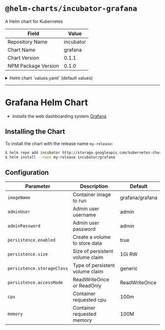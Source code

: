 # `@helm-charts/incubator-grafana`

A Helm chart for Kubernetes

| Field               | Value     |
| ------------------- | --------- |
| Repository Name     | incubator |
| Chart Name          | grafana   |
| Chart Version       | 0.1.1     |
| NPM Package Version | 0.1.0     |

<details>

<summary>Helm chart `values.yaml` (default values)</summary>

```yaml
imageName: 'grafana/grafana'
adminUser: 'admin'
adminPassword: 'admin'

# Persist data to a persitent volume
persistence:
  enabled: true
  storageClass: generic
  accessMode: ReadWriteOnce
  size: '1Gi'
```

</details>

---

# Grafana Helm Chart

- Installs the web dashboarding system [Grafana](http://grafana.org/)

## Installing the Chart

To install the chart with the release name `my-release`:

```bash
$ helm repo add incubator http://storage.googleapis.com/kubernetes-charts-incubator
$ helm install --name my-release incubator/grafana
```

## Configuration

| Parameter                  | Description                     | Default         |
| -------------------------- | ------------------------------- | --------------- |
| `imageName`                | Container image to run          | grafana/grafana |
| `adminUser`                | Admin user username             | admin           |
| `adminPassword`            | Admin user password             | admin           |
| `persistence.enabled`      | Create a volume to store data   | true            |
| `persistence.size`         | Size of persistent volume claim | 1Gi RW          |
| `persistence.storageClass` | Type of persistent volume claim | generic         |
| `persistence.accessMode`   | ReadWriteOnce or ReadOnly       | ReadWriteOnce   |
| `cpu`                      | Container requested cpu         | 100m            |
| `memory`                   | Container requested memory      | 100M            |
